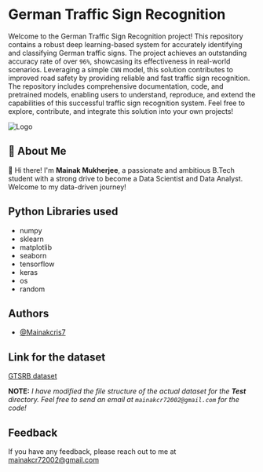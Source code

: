
# German Traffic Sign Recognition

Welcome to the German Traffic Sign Recognition project! This repository contains a robust deep learning-based system for accurately identifying and classifying German traffic signs. The project achieves an outstanding accuracy rate of over `96%`, showcasing its effectiveness in real-world scenarios. Leveraging a simple `CNN` model, this solution contributes to improved road safety by providing reliable and fast traffic sign recognition. The repository includes comprehensive documentation, code, and pretrained models, enabling users to understand, reproduce, and extend the capabilities of this successful traffic sign recognition system. Feel free to explore, contribute, and integrate this solution into your own projects!














![Logo](https://img.freepik.com/premium-vector/cartoon-traffic-light-road-signs-kids-safety-caution-warning-signals-cars-pedestrians-traffic-rules-element-vector-set_102902-5166.jpg)


## 🚀 About Me
👋 Hi there! I'm **Mainak Mukherjee**, a passionate and ambitious B.Tech student with a strong drive to become a Data Scientist and Data Analyst. Welcome to my data-driven journey!



## Python Libraries used

- numpy
- sklearn
- matplotlib
- seaborn
- tensorflow
- keras
- os
- random


## Authors

- [@Mainakcris7](https://github.com/Mainakcris7)


## Link for the dataset

[GTSRB dataset](https://www.kaggle.com/datasets/meowmeowmeowmeowmeow/gtsrb-german-traffic-sign)

**NOTE:** _I have modified the file structure of the actual dataset for the **Test** directory. Feel free to send an email  at `mainakcr72002@gmail.com` for the code!_

## Feedback

If you have any feedback, please reach out to me at mainakcr72002@gmail.com


